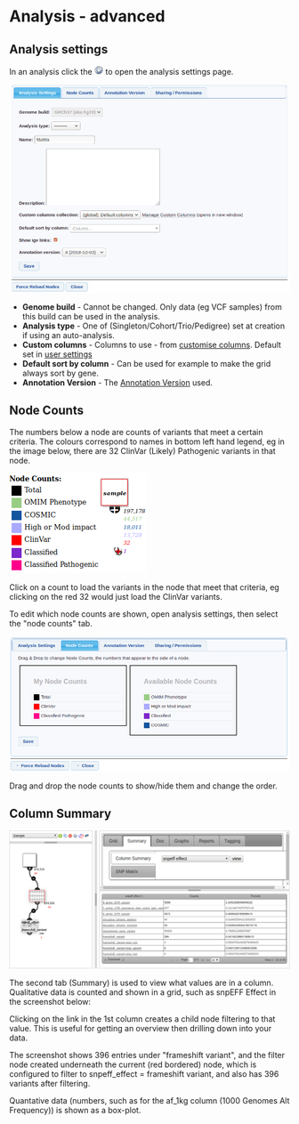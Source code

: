 # Analysis - advanced

## Analysis settings

In an analysis click the ![Settings icon](../images/icons/settings-icon.png) to open the analysis settings page. 

![Analysis settings screenshot](images/analysis_settings.png)

* **Genome build** - Cannot be changed. Only data (eg VCF samples) from this build can be used in the analysis.     
* **Analysis type** - One of (Singleton/Cohort/Trio/Pedigree) set at creation if using an auto-analysis. 
* **Custom columns** - Columns to use - from [customise columns](../settings/columns.md). Default set in [user settings](../settings/user_settings.md) 
* **Default sort by column** - Can be used for example to make the grid always sort by gene.
* **Annotation Version** - The [Annotation Version](../annotation/annotation_details.md) used.

## Node Counts

The numbers below a node are counts of variants that meet a certain criteria. The colours correspond to names in bottom left hand legend, eg in the image below, there are 32 ClinVar (Likely) Pathogenic variants in that node. 

![Node with counts](images/node_with_counts.png)

Click on a count to load the variants in the node that meet that criteria, eg clicking on the red 32 would just load the ClinVar variants.    

To edit which node counts are shown, open analysis settings, then select the "node counts" tab.

![Settings/Node counts](images/node_counts.png)

Drag and drop the node counts to show/hide them and change the order.

## Column Summary

![Node Summary](images/node_summary.png)

The second tab (Summary) is used to view what values are in a column. Qualitative data is counted and shown in a grid, such as snpEFF Effect in the screenshot below:

Clicking on the link in the 1st column creates a child node filtering to that value. This is useful for getting an overview then drilling down into your data.

The screenshot shows 396 entries under "frameshift variant", and the filter node created underneath the current (red bordered) node, which is configured to filter to snpeff_effect = frameshift variant, and also has 396 variants after filtering.

Quantative data (numbers, such as for the af_1kg column (1000 Genomes Alt Frequency)) is shown as a box-plot.

